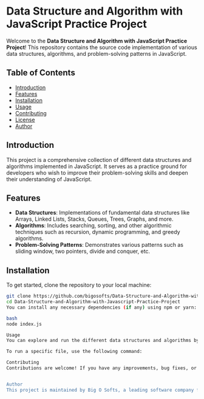 # Data Structure and Algorithm with JavaScript Practice Project

Welcome to the **Data Structure and Algorithm with JavaScript Practice Project**! This repository contains the source code implementation of various data structures, algorithms, and problem-solving patterns in JavaScript.

## Table of Contents

- [Introduction](#introduction)
- [Features](#features)
- [Installation](#installation)
- [Usage](#usage)
- [Contributing](#contributing)
- [License](#license)
- [Author](#author)

## Introduction

This project is a comprehensive collection of different data structures and algorithms implemented in JavaScript. It serves as a practice ground for developers who wish to improve their problem-solving skills and deepen their understanding of JavaScript.

## Features

- **Data Structures**: Implementations of fundamental data structures like Arrays, Linked Lists, Stacks, Queues, Trees, Graphs, and more.
- **Algorithms**: Includes searching, sorting, and other algorithmic techniques such as recursion, dynamic programming, and greedy algorithms.
- **Problem-Solving Patterns**: Demonstrates various patterns such as sliding window, two pointers, divide and conquer, etc.

## Installation

To get started, clone the repository to your local machine:

```bash
git clone https://github.com/bigosofts/Data-Structure-and-Algorithm-with-Javascript-Practice-Project.git
cd Data-Structure-and-Algorithm-with-Javascript-Practice-Project
You can install any necessary dependencies (if any) using npm or yarn:

bash
node index.js

Usage
You can explore and run the different data structures and algorithms by navigating through the project files. Each implementation is self-contained and can be tested independently.

To run a specific file, use the following command:

Contributing
Contributions are welcome! If you have any improvements, bug fixes, or new implementations, feel free to open an issue or submit a pull request. Please ensure that your code follows the project's coding standards and is well-documented.


Author
This project is maintained by Big O Softs, a leading software company focused on teaching software engineering and delivering high-quality software products.






